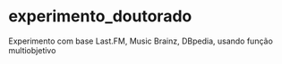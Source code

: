 # experimento_doutorado
Experimento com base Last.FM, Music Brainz, DBpedia, usando função multiobjetivo
